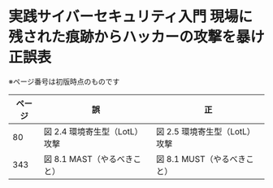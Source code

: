 # 実践サイバーセキュリティ入門 現場に残された痕跡からハッカーの攻撃を暴け 正誤表

※ページ番号は初版時点のものです

| ページ | 誤 | 正 |
| ---- | ---- | ---- |
| 80 | 図 2.4 環境寄生型（LotL）攻撃 | 図 2.5 環境寄生型（LotL）攻撃 |
| 343 | 図 8.1 MAST（やるべきこと） | 図 8.1 MUST（やるべきこと） |